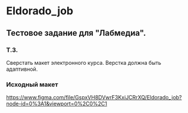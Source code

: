 # Eldorado_job

## Тестовое задание для "Лабмедиа".  

### Т.З.

Сверстать макет электронного курса. Верстка должна быть адаптивной.

### Исходный макет

https://www.figma.com/file/GspxVH8DVwrF3KxiJCRrXQ/Eldorado_job?node-id=0%3A1&viewport=0%2C0%2C1
